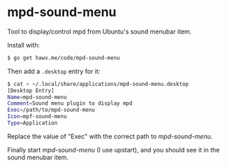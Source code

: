 # mpd-sound-menu

Tool to display/control mpd from Ubuntu's sound menubar item.

Install with:

``` bash
$ go get hawx.me/code/mpd-sound-menu
```

Then add a `.desktop` entry for it:

``` bash
$ cat > ~/.local/share/applications/mpd-sound-menu.desktop
[Desktop Entry]
Name=mpd-sound-menu
Comment=Sound menu plugin to display mpd
Exec=/path/to/mpd-sound-menu
Icon=mpf-sound-menu
Type=Application
```

Replace the value of "Exec" with the correct path to _mpd-sound-menu_.

Finally start _mpd-sound-menu_ (I use upstart), and you should see it in the
sound menubar item.

